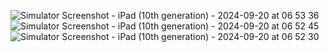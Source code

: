 ![Simulator Screenshot - iPad (10th generation) - 2024-09-20 at 06 53 36](https://github.com/user-attachments/assets/9f72efed-c973-42ac-bdb7-a5c9d575c1e3)
![Simulator Screenshot - iPad (10th generation) - 2024-09-20 at 06 52 45](https://github.com/user-attachments/assets/3743e8fe-b042-4797-aadb-aa4306566b98)
![Simulator Screenshot - iPad (10th generation) - 2024-09-20 at 06 52 30](https://github.com/user-attachments/assets/c518aa9c-3671-4b91-ba96-2dcfe62c460e)
